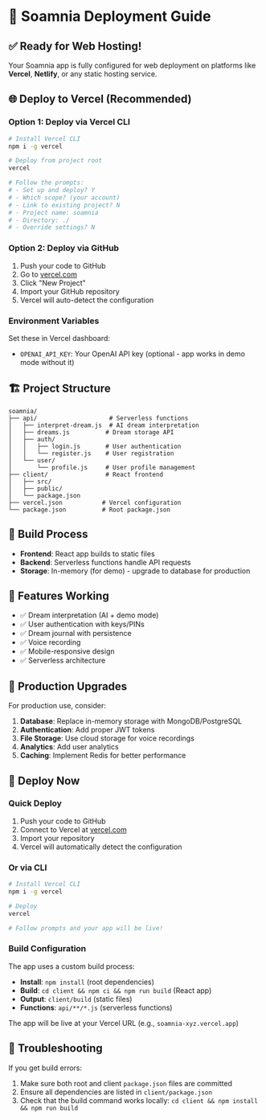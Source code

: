 # 🚀 Soamnia Deployment Guide

## ✅ **Ready for Web Hosting!**

Your Soamnia app is fully configured for web deployment on platforms like **Vercel**, **Netlify**, or any static hosting service.

## 🌐 **Deploy to Vercel (Recommended)**

### Option 1: Deploy via Vercel CLI
```bash
# Install Vercel CLI
npm i -g vercel

# Deploy from project root
vercel

# Follow the prompts:
# - Set up and deploy? Y
# - Which scope? (your account)
# - Link to existing project? N
# - Project name: soamnia
# - Directory: ./
# - Override settings? N
```

### Option 2: Deploy via GitHub
1. Push your code to GitHub
2. Go to [vercel.com](https://vercel.com)
3. Click "New Project"
4. Import your GitHub repository
5. Vercel will auto-detect the configuration

### Environment Variables
Set these in Vercel dashboard:
- `OPENAI_API_KEY`: Your OpenAI API key (optional - app works in demo mode without it)

## 🏗️ **Project Structure**
```
soamnia/
├── api/                    # Serverless functions
│   ├── interpret-dream.js  # AI dream interpretation
│   ├── dreams.js          # Dream storage API
│   ├── auth/
│   │   ├── login.js       # User authentication
│   │   └── register.js    # User registration
│   └── user/
│       └── profile.js     # User profile management
├── client/                # React frontend
│   ├── src/
│   ├── public/
│   └── package.json
├── vercel.json           # Vercel configuration
└── package.json          # Root package.json
```

## 🔧 **Build Process**
- **Frontend**: React app builds to static files
- **Backend**: Serverless functions handle API requests
- **Storage**: In-memory (for demo) - upgrade to database for production

## 🌟 **Features Working**
- ✅ Dream interpretation (AI + demo mode)
- ✅ User authentication with keys/PINs
- ✅ Dream journal with persistence
- ✅ Voice recording
- ✅ Mobile-responsive design
- ✅ Serverless architecture

## 🔄 **Production Upgrades**
For production use, consider:
1. **Database**: Replace in-memory storage with MongoDB/PostgreSQL
2. **Authentication**: Add proper JWT tokens
3. **File Storage**: Use cloud storage for voice recordings
4. **Analytics**: Add user analytics
5. **Caching**: Implement Redis for better performance

## 🚀 **Deploy Now**

### Quick Deploy
1. Push your code to GitHub
2. Connect to Vercel at [vercel.com](https://vercel.com)
3. Import your repository
4. Vercel will automatically detect the configuration

### Or via CLI
```bash
# Install Vercel CLI
npm i -g vercel

# Deploy
vercel

# Follow prompts and your app will be live!
```

### Build Configuration
The app uses a custom build process:
- **Install**: `npm install` (root dependencies)
- **Build**: `cd client && npm ci && npm run build` (React app)
- **Output**: `client/build` (static files)
- **Functions**: `api/**/*.js` (serverless functions)

The app will be live at your Vercel URL (e.g., `soamnia-xyz.vercel.app`)

## 🔧 **Troubleshooting**
If you get build errors:
1. Make sure both root and client `package.json` files are committed
2. Ensure all dependencies are listed in `client/package.json`
3. Check that the build command works locally: `cd client && npm install && npm run build`